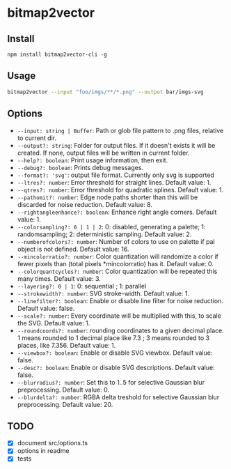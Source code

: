 # bitmap2vector

## Install

```sg
npm install bitmap2vector-cli -g
```

## Usage

```sh
bitmap2vector --input "foo/imgs/**/*.png" --output bar/imgs-svg
```

## Options

 * `--input: string | Buffer`: Path or glob file pattern to .png files, relative to current dir.
 * `--output?: string`: Folder for output files. If it doesn't exists it will be created. If none, output files will be written in current folder.
 * `--help?: boolean`:  Print usage information, then exit.
 * `--debug?: boolean`:  Prints debug messages. 
 * `--format?: 'svg'`: output file format. Currently only svg is supported
 * `--ltres?: number`: Error threshold for straight lines. Default value: 1. 
 * `--qtres?: number`: Error threshold for quadratic splines. Default value: 1.
 * `--pathomit?: number`: Edge node paths shorter than this will be discarded for noise reduction. Default value: 8.
 * `--rightangleenhance?: boolean`: Enhance right angle corners. Default value: 1.
 * `--colorsampling?: 0 | 1 | 2`: 0: disabled, generating a palette; 1: randomsampling; 2: deterministic sampling. Default value: 2.
 * `--numberofcolors?: number`: Number of colors to use on palette if pal object is not defined. Default value: 16.
 * `--mincolorratio?: number`: Color quantization will randomize a color if fewer pixels than (total pixels *mincolorratio) has it. Default value: 0.
 * `--colorquantcycles?: number`:  Color quantization will be repeated this many times. Default value: 3.
 * `--layering?: 0 | 1`: 0: sequential ; 1: parallel
 * `--strokewidth?: number`:  SVG stroke-width. Default value: 1.
 * `--linefilter?: boolean`:  Enable or disable line filter for noise reduction. Default value: false.
 * `--scale?: number`:  Every coordinate will be multiplied with this, to scale the SVG. Default value: 1.
 * `--roundcoords?: number`:  rounding coordinates to a given decimal place. 1 means rounded to 1 decimal place like 7.3 ; 3 means rounded to 3 places, like 7.356. Default value: 1.
 * `--viewbox?: boolean`:  Enable or disable SVG viewbox. Default value: false.
 * `--desc?: boolean`:  Enable or disable SVG descriptions. Default value: false.
 * `--blurradius?: number`:  Set this to 1..5 for selective Gaussian blur preprocessing. Default value: 0.
 * `--blurdelta?: number`:  RGBA delta treshold for selective Gaussian blur preprocessing. Default value: 20.


## TODO

- [x] document src/options.ts
- [x] options in readme
- [x] tests
